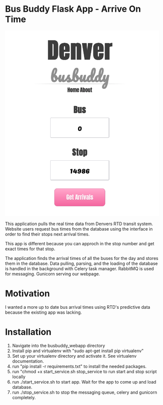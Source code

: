 # Bus Buddy Flask App - Arrive On Time

![Image](https://github.com/ispeakcomputer/busbuddy_webapp/blob/master/images/busbuddy_image.png)

This application pulls the real time data from Denvers RTD transit system. Website users request bus times from the database using the interface in order to find their stops next arrival times. 

This app is different because you can approch in the stop number and get exact times for that stop.

The application finds the arrival times of all the buses for the day and stores them in the database. Data pulling, parsing, and the loading of the database is handled in the background with Celery task manager. RabbitMQ is used for messaging. Gunicorn serving our webpage.

# Motivation

I wanted a more up to date bus arrival times using RTD's predictive data because the existing app was lacking.

# Installation

1. Navigate into the busbuddy_webapp directory
2. Install pip and virtualenv with "sudo apt-get install pip virtualenv"
3. Set up your virtualenv directory and activate it. See virtualenv documentation. 
4. run "pip install -r requirements.txt" to install the needed packages.
5. run "chmod +x start_service.sh stop_service to run start and stop script locally 
6. run ./start_service.sh to start app. Wait for the app to come up and load database. 
7. run ./stop_service.sh to stop the messaging queue, celery and gunicorn completely.
